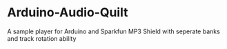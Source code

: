 # Arduino-Audio-Quilt
A sample player for Arduino and Sparkfun MP3 Shield with seperate banks and track rotation ability
